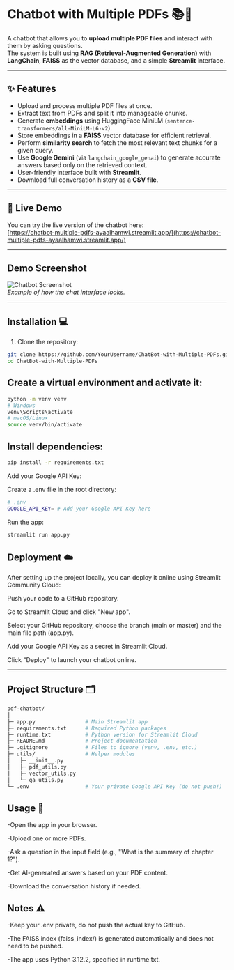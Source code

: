 # Chatbot with Multiple PDFs 📚🤖

A chatbot that allows you to **upload multiple PDF files** and interact with them by asking questions.  
The system is built using **RAG (Retrieval-Augmented Generation)** with **LangChain**, **FAISS** as the vector database, and a simple **Streamlit** interface.

---

## ✨ Features

- Upload and process multiple PDF files at once.
- Extract text from PDFs and split it into manageable chunks.
- Generate **embeddings** using HuggingFace MiniLM (`sentence-transformers/all-MiniLM-L6-v2`).
- Store embeddings in a **FAISS** vector database for efficient retrieval.
- Perform **similarity search** to fetch the most relevant text chunks for a given query.
- Use **Google Gemini** (via `langchain_google_genai`) to generate accurate answers based only on the retrieved context.
- User-friendly interface built with **Streamlit**.
- Download full conversation history as a **CSV file**.

---

## 🔗 Live Demo

You can try the live version of the chatbot here:  
[https://chatbot-multiple-pdfs-ayaalhamwi.streamlit.app/](https://chatbot-multiple-pdfs-ayaalhamwi.streamlit.app/)

---

## Demo Screenshot

![Chatbot Screenshot](https://i.ibb.co/wNmYHsx/langchain-logo.webp)  
*Example of how the chat interface looks.*

---

## Installation 💻

1. Clone the repository:

```bash
git clone https://github.com/YourUsername/ChatBot-with-Multiple-PDFs.git
cd ChatBot-with-Multiple-PDFs
```
## Create a virtual environment and activate it:

```bash
python -m venv venv
# Windows
venv\Scripts\activate
# macOS/Linux
source venv/bin/activate

```

## Install dependencies:
```bash
pip install -r requirements.txt

```
Add your Google API Key:

Create a .env file in the root directory:

```bash
# .env
GOOGLE_API_KEY= # Add your Google API Key here
```

Run the app:
```bash
streamlit run app.py
```

## Deployment ☁️

After setting up the project locally, you can deploy it online using Streamlit Community Cloud:

Push your code to a GitHub repository.

Go to Streamlit Cloud
 and click "New app".

Select your GitHub repository, choose the branch (main or master) and the main file path (app.py).

Add your Google API Key as a secret in Streamlit Cloud.

Click "Deploy" to launch your chatbot online.

---

## Project Structure 🗂️
```bash
pdf-chatbot/
│
├─ app.py                # Main Streamlit app
├─ requirements.txt      # Required Python packages
├─ runtime.txt           # Python version for Streamlit Cloud
├─ README.md             # Project documentation
├─ .gitignore            # Files to ignore (venv, .env, etc.)
├─ utils/                # Helper modules
│   ├─ __init__.py
│   ├─ pdf_utils.py
│   ├─ vector_utils.py
│   └─ qa_utils.py
└─ .env                  # Your private Google API Key (do not push!)
```

## Usage 📝
-Open the app in your browser.

-Upload one or more PDFs.

-Ask a question in the input field (e.g., "What is the summary of chapter 1?").

-Get AI-generated answers based on your PDF content.

-Download the conversation history if needed.

## Notes ⚠️

-Keep your .env private, do not push the actual key to GitHub.

-The FAISS index (faiss_index/) is generated automatically and does not need to be pushed.

-The app uses Python 3.12.2, specified in runtime.txt.


